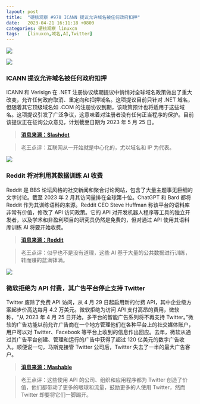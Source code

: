 ```yaml
---
layout: post
title:	"硬核观察 #978 ICANN 提议允许域名被任何政府扣押"
date:	2023-04-21 16:11:18 +0800 
categories:	硬核观察 linuxcn 
tags:	[linuxcn,域名,AI,Twitter]
---
```



![](/Asserts/Images//attachment/album/202304/21/161012xbzkb9kwn2w2w70k.jpg)


![](/Asserts/Images//attachment/album/202304/21/161024fatswnx22akd5wr6.jpg)


### ICANN 提议允许域名被任何政府扣押


ICANN 和 Verisign 在 .NET 注册协议续期提议中悄悄对全球域名政策做出了重大改变，允许任何政府取消、重定向和扣押域名。这项提议目前只针对 .NET 域名，但随着其它顶级域名如 .COM 的注册协议到期，该政策预计也将适用于这些域名。这项提议引发了广泛争议，这意味着对注册者没有任何正当程序的保护。目前该提议正在征询公众意见，计划截至日期为 2023 年 5 月 25 日。



> 
> **[消息来源：Slashdot](https://tech.slashdot.org/story/23/04/20/0334252/icannverisign-proposal-would-allow-any-government-to-seize-domain-names)**
> 
> 
> 



> 
> 老王点评：互联网从一开始就是中心化的，尤以域名和 IP 为代表。
> 
> 
> 


![](/Asserts/Images//attachment/album/202304/21/161035ik2lcacb9ta62n1a.jpg)


### Reddit 将对利用其数据训练 AI 收费


Reddit 是 BBS 论坛风格的社交新闻和聚合讨论网站，包含了大量主题事无巨细的文字讨论。截至 2023 年 2 月其访问量排在全球第十位。ChatGPT 和 Bard 都将 Reddit 作为其训练语料的来源。Reddit CEO Steve Huffman 称该平台的语料库非常有价值，修改了 API 访问政策。它的 API 对开发机器人程序等工具的独立开发者，以及学术和非盈利项目的研究员仍然是免费的，但对通过 API 使用其语料库训练 AI 将要开始收费。



> 
> **[消息来源：Reddit](https://www.redditinc.com/blog/2023apiupdates)**
> 
> 
> 



> 
> 老王点评：似乎也不是没有道理，这些 AI 基于大量的公共数据进行训练，转而赚的盆满钵满。
> 
> 
> 


![](/Asserts/Images//attachment/album/202304/21/161053qjhzpz6y9zjs79vf.jpg)


### 微软拒绝为 API 付费，其广告平台停止支持 Twitter


Twitter 废除了免费 API 访问，从 4 月 29 日起启用新的付费 API，其中企业级方案起步价高达每月 4.2 万美元。微软拒绝为访问 API 支付高昂的费用，微软称，“从 2023 年 4 月 25 日开始，多平台的智能广告系列将不再支持 Twitter。”微软的广告功能以前允许广告商在一个地方管理他们在各种平台上的社交媒体账户，用户可以对 Twitter、Facebook 等平台上收到的信息作出回应。去年，微软从通过其广告平台创建、管理和运行的广告中获得了超过 120 亿美元的数字广告收入。顺便说一句，马斯克接管 Twitter 公司后，Twitter 失去了一半的最大广告客户。



> 
> **[消息来源：Mashable](https://mashable.com/article/microsoft-drops-twitter-from-advertising-platform)**
> 
> 
> 



> 
> 老王点评：这些使用 API 的公司、组织和应用程序都为 Twitter 创造了价值，他们都带动了更多的眼球和流量，鼓励更多的人使用 Twitter，然而 Twitter 却要将它们一脚踢开。
> 
> 
>
